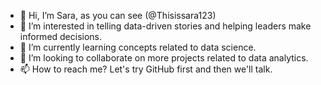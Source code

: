 - 👋 Hi, I’m Sara, as you can see (@Thisissara123)
- 👀 I’m interested in telling data-driven stories and helping leaders make informed decisions.
- 🌱 I’m currently learning concepts related to data science.
- 💞️ I’m looking to collaborate on more projects related to data analytics.
- 📫 How to reach me? Let's try GitHub first and then we'll talk.
